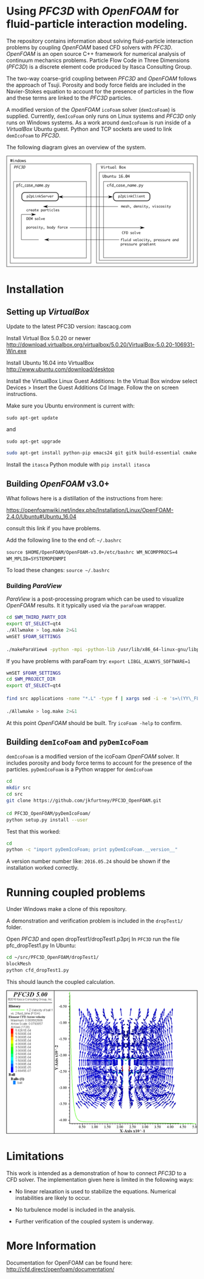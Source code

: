 # Using *PFC3D* with *OpenFOAM* for fluid-particle interaction modeling.

The repository contains information about solving fluid-particle
interaction problems by coupling *OpenFOAM* based CFD solvers with
*PFC3D*. *OpenFOAM* is an open source C++ framework for numerical analysis
of continuum mechanics problems. Particle Flow Code in Three
Dimensions (*PFC3D*) is a discrete element code produced by Itasca
Consulting Group.

The two-way coarse-grid coupling between *PFC3D* and *OpenFOAM* follows
the approach of Tsuji. Porosity and body force fields are included in
the Navier-Stokes equation to account for the presence of particles in
the flow and these terms are linked to the *PFC3D* particles.

A modified version of the *OpenFOAM* `icoFoam` solver (`demIcoFoam`) is
supplied. Currently, `demIcoFoam` only runs on Linux systems and *PFC3D*
only runs on Windows systems. As a work around `demIcoFoam` is run
inside of a *VirtualBox* Ubuntu guest. Python and TCP sockets are used
to link `demIcoFoam` to *PFC3D*.

The following diagram gives an overview of the system.

![alt text](diagram.png "system schematic")


# Installation

## Setting up *VirtualBox*

Update to the latest PFC3D version: itascacg.com

Install Virtual Box 5.0.20 or newer http://download.virtualbox.org/virtualbox/5.0.20/VirtualBox-5.0.20-106931-Win.exe

Install Ubuntu 16.04 into VirtualBox http://www.ubuntu.com/download/desktop

Install the VirtualBox Linux Guest Additions: In the Virtual Box
window select Devices > Insert the Guest Additions Cd Image. Follow
the on screen instructions.

Make sure you Ubuntu environment is current with:

`sudo apt-get update`

and

`sudo apt-get upgrade`


```bash
sudo apt-get install python-pip emacs24 git gitk build-essential cmake flex bison zlib1g-dev qt4-dev-tools libqt4-dev libqtwebkit-dev gnuplot libreadline-dev libncurses5-dev libxt-dev libopenmpi-dev openmpi-bin libboost-system-dev libboost-thread-dev libgmp-dev libmpfr-dev python python-dev libcgal-dev python-numpy ipython python-scipy cython
```

Install the `itasca` Python module with `pip install itasca`


## Building *OpenFOAM* v3.0+

What follows here is a distillation of the instructions from here:

https://openfoamwiki.net/index.php/Installation/Linux/OpenFOAM-2.4.0/Ubuntu#Ubuntu_16.04

consult this link if you have problems.

Add the following line to the end of: `~/.bashrc`

`source $HOME/OpenFOAM/OpenFOAM-v3.0+/etc/bashrc WM_NCOMPPROCS=4 WM_MPLIB=SYSTEMOPENMPI`

To load these changes:
`source ~/.bashrc`


### Building *ParaView*

*ParaView* is a post-processing program which can be used to visualize
*OpenFOAM* results. It it typically used via the `paraFoam` wrapper.

```bash
cd $WM_THIRD_PARTY_DIR
export QT_SELECT=qt4
./Allwmake > log.make 2>&1
wmSET $FOAM_SETTINGS

./makeParaView4 -python -mpi -python-lib /usr/lib/x86_64-linux-gnu/libpython2.7.so.1.0 > log.makepv4_2

```

If you have problems with paraFoam try: `export LIBGL_ALWAYS_SOFTWARE=1`

```bash
wmSET $FOAM_SETTINGS
cd $WM_PROJECT_DIR
export QT_SELECT=qt4

find src applications -name "*.L" -type f | xargs sed -i -e 's=\(YY\_FLEX\_SUBMINOR\_VERSION\)=YY_FLEX_MINOR_VERSION < 6 \&\& \1='

./Allwmake > log.make 2>&1
```

At this point *OpenFOAM* should be built. Try `icoFoam -help` to
confirm.

## Building `demIcoFoam` and `pyDemIcoFoam`

`demIcoFoam` is a modified version of the icoFoam *OpenFOAM* solver. It
includes porosity and body force terms to account for the presence of
the particles. `pyDemIcoFoam` is a Python wrapper for `demIcoFoam`

```bash
cd
mkdir src
cd src
git clone https://github.com/jkfurtney/PFC3D_OpenFOAM.git

cd PFC3D_OpenFOAM/pyDemIcoFoam/
python setup.py install --user
```

Test that this worked:

```bash
cd
python -c "import pyDemIcoFoam; print pyDemIcoFoam.__version__"
```

A version number number like: `2016.05.24` should be shown if the
installation worked correctly.

# Running coupled problems

Under Windows make a clone of this repository.

A demonstration and verification problem is included in the
`dropTest1/` folder.

Open *PFC3D* and open dropTest1/dropTest1.p3prj
In `PFC3D` run the file pfc_dropTest1.py
In Ubuntu:
```bash
cd ~/src/PFC3D_OpenFOAM/dropTest1/
blockMesh
python cfd_dropTest1.py
```
This should launch the coupled calculation.

![alt text](dropTest1/dropTest1.png "Model Results")

# Limitations

This work is intended as a demonstration of how to connect *PFC3D* to
a CFD solver. The implementation given here is limited in the
following ways:

- No linear relaxation is used to stabilize the equations. Numerical
  instabilities are likely to occur.

- No turbulence model is included in the analysis.

- Further verification of the coupled system is underway.

# More Information

Documentation for OpenFOAM can be found here:
http://cfd.direct/openfoam/documentation/
